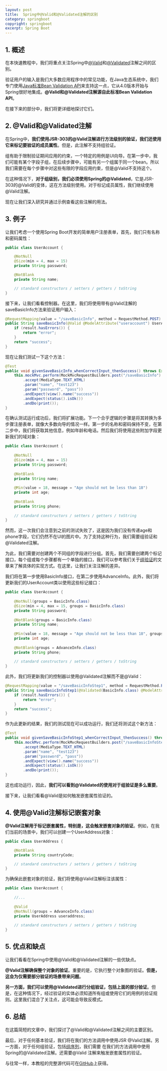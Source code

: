 ```yaml
---
layout: post
title:  Spring中@Valid和@Validated注解的区别
category: springboot
copyright: springboot
excerpt: Spring Boot
---
```


## 1. 概述

在本快速教程中，我们将重点关注Spring中[@Valid](https://docs.oracle.com/javaee/7/api/javax/validation/Valid.html)和[@Validated](https://docs.spring.io/spring/docs/current/javadoc-api/org/springframework/validation/annotation/Validated.html)注解之间的区别。

验证用户的输入是我们大多数应用程序中的常见功能，在Java生态系统中，我们专门使用[Java标准Bean Validation API](https://www.baeldung.com/javax-validation)来支持这一点，它从4.0版本开始与Spring很好地集成。**@Valid和@Validated注解源自此标准Bean Validation API**。

在接下来的部分中，我们将更详细地探讨它们。

## 2. @Valid和@Validated注解

在Spring中，**我们使用JSR-303的@Valid注解进行方法级别的验证，我们还使用它来标记要验证的成员属性**。但是，此注解不支持组验证。

组有助于限制验证期间应用的约束，一个特定的用例是UI向导。在第一步中，我们可能有某个字段子组，在后续步骤中，可能有另一个组属于同一个bean。所以我们需要在每个步骤中对这些有限的字段应用约束，但是@Valid不支持这个。

在这种情况下，**对于组级别，我们必须使用Spring的@Validated**，它是JSR-303的@Valid的变体，这在方法级别使用。对于标记成员属性，我们继续使用@Valid注解。

现在让我们深入研究并通过示例查看这些注解的用法。

## 3. 例子

让我们考虑一个使用Spring Boot开发的简单用户注册表单，首先，我们只有名称和密码属性：

```java
public class UserAccount {

    @NotNull
    @Size(min = 4, max = 15)
    private String password;

    @NotBlank
    private String name;

    // standard constructors / setters / getters / toString
}
```

接下来，让我们看看控制器。在这里，我们将使用带有@Valid注解的saveBasicInfo方法来验证用户输入：

```java
@RequestMapping(value = "/saveBasicInfo", method = RequestMethod.POST)
public String saveBasicInfo(@Valid @ModelAttribute("useraccount") UserAccount useraccount, BindingResult result, ModelMap model) {
    if (result.hasErrors()) {
        return "error";
    }
    return "success";
}
```

现在让我们测试一下这个方法：

```java
@Test
public void givenSaveBasicInfo_whenCorrectInput_thenSuccess() throws Exception {
    this.mockMvc.perform(MockMvcRequestBuilders.post("/saveBasicInfo")
        .accept(MediaType.TEXT_HTML)
        .param("name", "test123")
        .param("password", "pass"))
        .andExpect(view().name("success"))
        .andExpect(status().isOk())
        .andDo(print());
}
```

在确认测试运行成功后，我们将扩展功能。下一个合乎逻辑的步骤是将其转换为多步骤注册表单，就像大多数向导的情况一样。第一步的名称和密码保持不变，在第二步中，我们将获取其他信息，例如年龄和电话。然后我们将使用这些附加字段更新我们的域对象：

```java
public class UserAccount {
    
    @NotNull
    @Size(min = 4, max = 15)
    private String password;
 
    @NotBlank
    private String name;
 
    @Min(value = 18, message = "Age should not be less than 18")
    private int age;
 
    @NotBlank
    private String phone;
    
    // standard constructors / setters / getters / toString
}
```

然而，这一次我们会注意到之前的测试失败了，这是因为我们没有传递age和phone字段，它们仍然不在UI的图片中。为了支持这种行为，我们需要组验证和@Validated注解。

为此，我们需要对创建两个不同组的字段进行分组。首先，我们需要创建两个标记接口，每个组或每个步骤都有一个单独的接口，我们可以参考我们关于[组验证](https://www.baeldung.com/javax-validation-groups)的文章来了解具体的实现方式。在这里，让我们关注注解的差异。

我们将在第一步使用BasicInfo接口，在第二步使用AdvanceInfo。此外，我们将更新我们的UserAccount类以使用这些标记接口：

```java
public class UserAccount {
    
    @NotNull(groups = BasicInfo.class)
    @Size(min = 4, max = 15, groups = BasicInfo.class)
    private String password;
 
    @NotBlank(groups = BasicInfo.class)
    private String name;
 
    @Min(value = 18, message = "Age should not be less than 18", groups = AdvanceInfo.class)
    private int age;
 
    @NotBlank(groups = AdvanceInfo.class)
    private String phone;
    
    // standard constructors / setters / getters / toString
}
```

此外，我们将更新我们的控制器以使用@Validated注解而不是@Valid：

```java
@RequestMapping(value = "/saveBasicInfoStep1", method = RequestMethod.POST)
public String saveBasicInfoStep1(@Validated(BasicInfo.class) @ModelAttribute("useraccount") UserAccount useraccount, BindingResult result, ModelMap model) {
    if (result.hasErrors()) {
        return "error";
    }
    return "success";
}
```

作为此更新的结果，我们的测试现在可以成功运行，我们还将测试这个新方法：

```java
@Test
public void givenSaveBasicInfoStep1_whenCorrectInput_thenSuccess() throws Exception {
    this.mockMvc.perform(MockMvcRequestBuilders.post("/saveBasicInfoStep1")
        .accept(MediaType.TEXT_HTML)
        .param("name", "test123")
        .param("password", "pass"))
        .andExpect(view().name("success"))
        .andExpect(status().isOk())
        .andDo(print());
}
```

这也成功运行，因此，**我们可以看到@Validated的使用对于组验证是多么重要**。

接下来，让我们看看@Valid是如何触发嵌套属性验证的。

## 4. 使用@Valid注解标记嵌套对象

**@Valid注解用于标记嵌套属性，特别是，这会触发嵌套对象的验证**。例如，在我们当前的场景中，我们可以创建一个UserAddress对象：

```java
public class UserAddress {

    @NotBlank
    private String countryCode;

    // standard constructors / setters / getters / toString
}
```

为确保此嵌套对象的验证，我们将使用@Valid注解标注该属性：

```java
public class UserAccount {
    
    //...
    
    @Valid
    @NotNull(groups = AdvanceInfo.class)
    private UserAddress useraddress;
    
    // standard constructors / setters / getters / toString 
}
```

## 5. 优点和缺点

让我们看看在Spring中使用@Valid和@Validated注解的一些优缺点。

**@Valid注解确保整个对象的验证**。重要的是，它执行整个对象图的验证。**但是，这会为仅需要部分验证的场景带来问题**。

**另一方面，我们可以使用@Validated进行分组验证，包括上面的部分验证**。但是，在这种情况下，经过验证的实体必须知道所有组或使用它们的用例的验证规则。这里我们混合了关注点，这可能会导致反模式。

## 6. 总结

在这篇简短的文章中，我们探讨了@Valid和@Validated注解之间的主要区别。

最后，对于任何基本验证，我们将在我们的方法调用中使用JSR @Valid注解。另一方面，对于任何组验证，包括[组序列](https://docs.oracle.com/javaee/7/api/javax/validation/GroupSequence.html)，我们需要 在我们的方法调用中使用Spring的@Validated注解。还需要@Valid 注解来触发嵌套属性的验证。

与往常一样，本教程的完整源代码可在[GitHub](https://github.com/tuyucheng7/taketoday-tutorial4j/tree/master/spring-boot-modules/spring-boot-mvc-3)上获得。